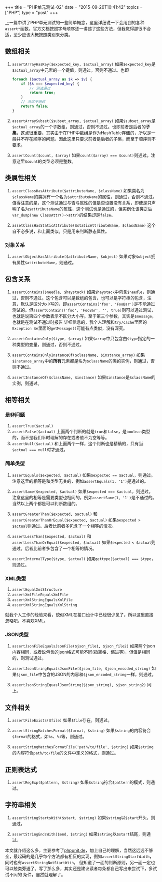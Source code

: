+++
title  = "PHP单元测试-02"
date = "2015-09-26T10:41:42"
topics = ["PHP"]
type = "post"
+++

上一篇中讲了PHP单元测试的一些简单概念，这里详细说一下会用到的各种`assert*`函数。官方文档按照字母顺序逐一讲述了这些方法，但我觉得那很不合适，至少应该大概按照类别来分类。

## 数组相关

1. `assertArrayHasKey($expected_key, $actual_array)`
    如果`$expected_key`是`$actual_array`中元素的一个键值，则通过，否则不通过。也即

    ```php
    foreach ($actual_array as $k => $v) {
        if ($k === $expected_key) {
            // 测试通过
            return true;
        }
        // 测试不通过
        return false;
    }
    ```

2. `assertArraySubset($subset_array, $actual_array)`
    如果`$subset_array`是`$actual_array`的一个子数组，则通过，否则不通过。也即前者是后者的**子集**，这点很重要，其实由于在PHP中数组是作为HashTable存储的，所以是一般并不存在顺序的问题。因此这里只要求前者是后者的子集，而至于顺序则不要求。

3. `assertCount($count, $array)`
    如果`count($array) === $count)`则通过。注意这里`$count`的类型必须是整数。

## 类属性相关

1. `assertClassHasAttribute($attributeName, $className)`
    如果类名为`$className`的类拥有一个名为`$attributeName`的属性，则通过，否则不通过。值得注意的是，这个测试通过与否与属性的值是否设置没有关系，即使是只声明了名为`$attributeName`的属性，这个测试也是通过的，但实例化该类之后`var_dump(new ClassAttr()->attr)`的结果却是`false`。

2. `assetClassHasStaticAttribute($staticAttributeName, $className)` 
    这个自不必多说，和上面类似。只是用来判断静态属性。

### 对象关系

1. `assertObjectHasAttribute($attributeName, $object)`
    如果对象`$object`拥有属性`$attributeName`，则通过。

## 包含关系

1. `assertContains($needle, $haystack)`
    如果`$haystack`中包含`$needle`，则通过，否则不通过。这个包含可以是数组的包含，也可以是字符串的包含，注意，默认是区分大小写的，即`assertContains('foo', 'FooBar')`是不能通过测试的。但`assertContains('foo', 'FooBar', '', true)`则可以通过测试，也就是说第四个参数表示不区分大小写。至于第三个参数，其实是`$message`，也就是在测试不通过时报告
    详细信息的，我个人理解和`try/cache`里面的`Exception $e`里面的`getMessage()`可能有点类似，没有深究。

2. `assertContainsOnly($type, $array)`
    如果`$array`中只包含由`$type`指定的一种类型的变量，则通过，否则不通过。

3. `assertContainsOnlyInstanceOf($className, $instance_array)`
    如果`$instance_array`中的**所有**元素都是名为`$className`的类的实例，则通过，否则不通过。

4. `assertInstanceOf($className, $instance)`
    如果`$instance`是`$className`的实例，则通过。

## 相等相关

### 是非问题

1. `assertTrue($actual)`
2. `assertFalse($actual)`
    上面两个判断的就是`true`和`false`，是`boolean`类型的，而不是我们平时理解的存在或者值不为空等等。
3. `assertNull($actual)`
和上面两个一样，这个判断也是精确的，只有当`$actual === null`时才通过。

### 简单类型

1. `assertEquals($expected, $actual)`
    如果`$expectec == $actual`，则通过。注意这里的相等是和类型无关的，例如`assertEquals(1, '1')`是通过的。

2. `assertSame($expected, $actual)`
    如果`$expected === $actual`，则通过。注意这里的相等是需要类型也相同的，例如`assertSame(1, '1')`是不通过的。
当然以上两个都是可以判断数组的。

3. `assertGreaterThan($expected, $actual)` 和 `assertGreaterThanOrEqual($expected, $actual)`
    如果`$expected > $actual`则通过。后者比前者多包含了一个相等的情况。

4. `assertLessThan($expected, $actual)` 和 `assertLessThanOrEqual($expected, $actual)`
    如果`$expected < $actual`则通过。后者比前者多包含了一个相等的情况。

5. `assertInternalType($type, $actual)`
    如果`gettype($actual) === $type`，则通过。

### XML类型

1. `assertEqualXmlStructure`
2. `assertXmlFileEqualsXmlFile`
3. `assertXmlStringEqualsXmlFile`
3. `assertXmlStringEqualsXmlString`

就我个人工作的经验来看，貌似XML在接口设计中已经很少见了，所以这里直接忽略吧，不喜欢XML。

### JSON类型

1. `assertJsonFileEqualsJsonFile($json_file1, $json_file2)`
    如果两个json内容相同，或者说包含的json格式可能不同(指空格、缩进等)，但值是相同的，则测试通过。

2. `assertJsonStringEqualsJsonFile($json_file, $json_encoded_string)`
    如果`$json_file`中包含的JSON的内容和`$json_encoded_string`一样，则通过。

3. `assertJsonStringEquaslJsonString($json_string1, $json_string2)`
    同上。

## 文件相关

1. `assertFileExists($file)`
    如果`$file`存在，则通过。

2. `assertStringMatchesFormat($format, $string)`
    如果`$string`的内容符合`$format`的格式，如`%s`、`%i`等，则通过。

3. `assertStringMatchesFormatFile('path/to/file', $string)`
    如果`$string`的内容符合`path/to/file`的文件中定义的格式，则通过。

## 正则表达式

1. `assertRegExp($pattern, $string)`
    如果`$string`符合`$pattern`的模式，则通过。

## 字符串相关

1. `assertStringStartsWith($start, $string)`
    如果`$string`以`$start`开头，则通过。

2. `assertStringEndsWith($end, $string)`
    如果`$string`以`$start`结尾，则通过。

本文就介绍这么多，主要参考了[phpunit.de](https://phpunit.de/manual/current/en/appendixes.assertions.html)，加上自己的理解，当然这远远不够全，最起码的是几乎每个方法都有相反的实现，例如`assertStringStartWidth`，同时也有`assertStringNotStartWith`， 但知道了一面的判断原则，另一面一定也可以触类旁通了。写了那么多，其实还是建议读者每条都自己写出来尝试下，多试试不同的
条件，自然就理解了。
